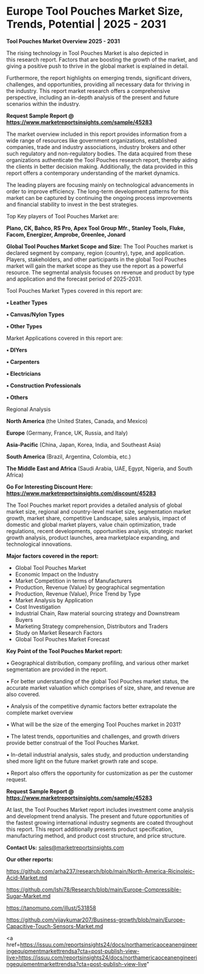 # Europe Tool Pouches Market Size, Trends, Potential | 2025 - 2031

<Strong> Tool Pouches Market Overview 2025 - 2031</strong>

The rising technology in Tool Pouches Market is also depicted in this research report. Factors that are boosting the growth of the market, and giving a positive push to thrive in the global market is explained in detail.

Furthermore, the report highlights on emerging trends, significant drivers, challenges, and opportunities, providing all necessary data for thriving in the industry. This report market research offers a comprehensive perspective, including an in-depth analysis of the present and future scenarios within the industry.

<strong>Request Sample Report @ <a href=https://www.marketreportsinsights.com/sample/45283>https://www.marketreportsinsights.com/sample/45283</a></strong>

The market overview included in this report provides information from a wide range of resources like government organizations, established companies, trade and industry associations, industry brokers and other such regulatory and non-regulatory bodies. The data acquired from these organizations authenticate the Tool Pouches research report, thereby aiding the clients in better decision making. Additionally, the data provided in this report offers a contemporary understanding of the market dynamics.

The leading players are focusing mainly on technological advancements in order to improve efficiency. The long-term development patterns for this market can be captured by continuing the ongoing process improvements and financial stability to invest in the best strategies.

Top Key players of Tool Pouches Market are:

<strong>Plano, CK, Bahco, RS Pro, Apex Tool Group Mfr., Stanley Tools, Fluke, Facom, Energizer, Amprobe, Greenlee, Jonard</strong>

<strong><b>Global Tool Pouches Market Scope and Size:</b></strong>
The Tool Pouches market is declared segment by company, region (country), type, and application. Players, stakeholders, and other participants in the global Tool Pouches market will gain the market scope as they use the report as a powerful resource. The segmental analysis focuses on revenue and product by type and application and the forecast period of 2025-2031.

Tool Pouches Market Types covered in this report are:

<strong>•  Leather Types

•  Canvas/Nylon Types

•  Other Types</strong>

Market Applications covered in this report are:

<strong>•  DIYers

•  Carpenters

•  Electricians

•  Construction Professionals

•  Others</strong> 

Regional Analysis

<strong>North America</strong> (the United States, Canada, and Mexico)

<strong>Europe</strong> (Germany, France, UK, Russia, and Italy)

<strong>Asia-Pacific</strong> (China, Japan, Korea, India, and Southeast Asia)

<strong>South America</strong> (Brazil, Argentina, Colombia, etc.)

<strong>The Middle East and Africa</strong> (Saudi Arabia, UAE, Egypt, Nigeria, and South Africa)

<strong>Go For Interesting Discount Here: <a href=https://www.marketreportsinsights.com/discount/45283>https://www.marketreportsinsights.com/discount/45283</a></strong>

The Tool Pouches market report provides a detailed analysis of global market size, regional and country-level market size, segmentation market growth, market share, competitive Landscape, sales analysis, impact of domestic and global market players, value chain optimization, trade regulations, recent developments, opportunities analysis, strategic market growth analysis, product launches, area marketplace expanding, and technological innovations.

<strong><b>Major factors covered in the report:</b></strong>
<ul>
  <li>Global Tool Pouches Market </li>
  <li>Economic Impact on the Industry</li>
  <li>Market Competition in terms of Manufacturers</li>
  <li>Production, Revenue (Value) by geographical segmentation</li>
  <li>Production, Revenue (Value), Price Trend by Type</li>
  <li>Market Analysis by Application</li>
  <li>Cost Investigation</li>
  <li>Industrial Chain, Raw material sourcing strategy and Downstream Buyers</li>
  <li>Marketing Strategy comprehension, Distributors and Traders</li>
  <li>Study on Market Research Factors</li>
  <li>Global Tool Pouches Market Forecast</li>
</ul>

<strong><b>Key Point of the Tool Pouches Market report:</b></strong>

• Geographical distribution, company profiling, and various other market segmentation are provided in the report.

• For better understanding of the global Tool Pouches market status, the accurate market valuation which comprises of size, share, and revenue are also covered.

• Analysis of the competitive dynamic factors better extrapolate the complete market overview

• What will be the size of the emerging Tool Pouches market in 2031?

• The latest trends, opportunities and challenges, and growth drivers provide better construal of the Tool Pouches Market.

• In-detail industrial analysis, sales study, and production understanding shed more light on the future market growth rate and scope.

• Report also offers the opportunity for customization as per the customer request.

<strong>Request Sample Report @ <a href=https://www.marketreportsinsights.com/sample/45283>https://www.marketreportsinsights.com/sample/45283</a></strong>

At last, the Tool Pouches Market report includes investment come analysis and development trend analysis. The present and future opportunities of the fastest growing international industry segments are coated throughout this report. This report additionally presents product specification, manufacturing method, and product cost structure, and price structure.

<strong>Contact Us:</strong>
sales@marketreportsinsights.com

<strong>Our other reports:</strong>

<a href=https://github.com/arha237/research/blob/main/North-America-Ricinoleic-Acid-Market.md>https://github.com/arha237/research/blob/main/North-America-Ricinoleic-Acid-Market.md</a>

<a href=https://github.com/Ishi78/Research/blob/main/Europe-Compressible-Sugar-Market.md>https://github.com/Ishi78/Research/blob/main/Europe-Compressible-Sugar-Market.md</a>

<a href=https://tanomuno.com/illust/531858>https://tanomuno.com/illust/531858</a>

<a href=https://github.com/vijaykumar207/Business-growth/blob/main/Europe-Capacitive-Touch-Sensors-Market.md>https://github.com/vijaykumar207/Business-growth/blob/main/Europe-Capacitive-Touch-Sensors-Market.md</a>

<a href=https://issuu.com/reportsinsights24/docs/northamericaoceanengineeringequipmentmarkettrendsa?cta=post-publish-view-live>https://issuu.com/reportsinsights24/docs/northamericaoceanengineeringequipmentmarkettrendsa?cta=post-publish-view-live</a>"
